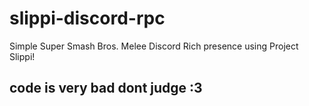 # slippi-discord-rpc
 Simple Super Smash Bros. Melee Discord Rich presence using Project Slippi!


## code is very bad dont judge :3